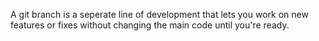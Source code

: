A git branch is a seperate line of development that lets you work on new features or fixes without changing the main code until you're ready.
